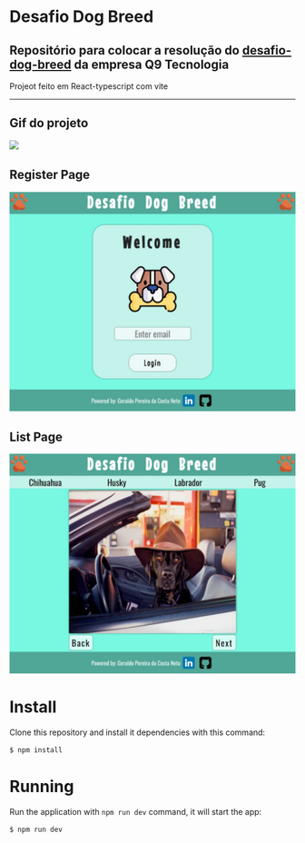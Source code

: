 # Desafio Dog Breed
## Repositório para colocar a resolução do <a href="https://gitlab.com/q9-tecnologia/desafios/mobile/desafio-dogbreed">desafio-dog-breed</a> da empresa Q9 Tecnologia

Projeot feito em React-typescript com vite

<hr>

## Gif do projeto
<img src="src/assets/images/video-projeto.gif">

## Register Page
<img src="src/assets/images/Register-page.jpeg" width="800px">

## List Page
<img src="src/assets/images/List-page.jpeg" width="800px">

# Install
Clone this repository and install it dependencies with this command: 
```sh
$ npm install
```

# Running
Run the application with `npm run dev` command, it will start the app:
```sh
$ npm run dev
